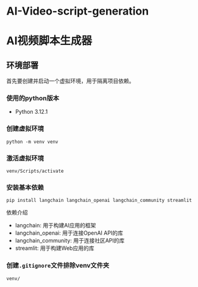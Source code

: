 # AI-Video-script-generation
# AI视频脚本生成器


## 环境部署
首先要创建并启动一个虚拟环境，用于隔离项目依赖。

### 使用的python版本
- Python 3.12.1

### 创建虚拟环境
```shell
python -m venv venv
```
### 激活虚拟环境
```shell
venv/Scripts/activate
```

### 安装基本依赖

```shell
pip install langchain langchain_openai langchain_community streamlit
```
依赖介绍
- langchain: 用于构建AI应用的框架
- langchain_openai: 用于连接OpenAI API的库
- langchain_community: 用于连接社区API的库
- streamlit: 用于构建Web应用的库


### 创建`.gitignore`文件排除venv文件夹
```gitignore
venv/
```
